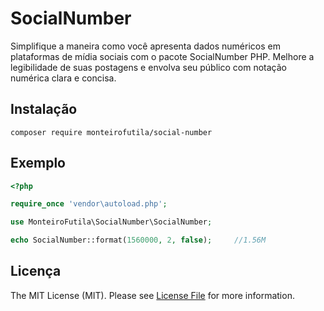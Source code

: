 # SocialNumber

Simplifique a maneira como você apresenta dados numéricos em  plataformas de mídia sociais com o pacote SocialNumber PHP. Melhore a legibilidade de suas postagens e envolva seu público com notação numérica clara e concisa.

## Instalação
```
composer require monteirofutila/social-number
```

## Exemplo

```php
<?php

require_once 'vendor\autoload.php';

use MonteiroFutila\SocialNumber\SocialNumber;

echo SocialNumber::format(1560000, 2, false);     //1.56M
```

## Licença

The MIT License (MIT). Please see [License File](https://github.com/monteirofutila/social-number/blob/master/LICENSE) for more information.
